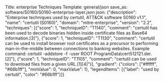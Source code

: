 Title: enterprise Techniques
Template: general/json
save_as: software/S0160/S0160-enterprise-layer.json
json: {"description": "Enterprise techniques used by certutil, ATT&CK software S0160 v1.1", "name": "certutil (S0160)", "domain": "mitre-enterprise", "version": "2.2", "techniques": [{"score": 1, "techniqueID": "T1140", "comment": "certutil has been used to decode binaries hidden inside certificate files as Base64 information.[3]"}, {"score": 1, "techniqueID": "T1130", "comment": "certutil can be used to install browser root certificates as a precursor to performing man-in-the-middle between connections to banking websites. Example command: certutil -addstore -f -user ROOT ProgramData\\cert512121.der.[2]"}, {"score": 1, "techniqueID": "T1105", "comment": "certutil can be used to download files from a given URL.[1][4]"}], "gradient": {"colors": ["#ffffff", "#66b1ff"], "minValue": 0, "maxValue": 1}, "legendItems": [{"label": "used by certutil", "color": "#66b1ff"}]}